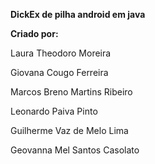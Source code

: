 **DickEx de pilha android em java**

**Criado por:**

Laura Theodoro Moreira

Giovana Cougo Ferreira

Marcos Breno Martins Ribeiro

Leonardo Paiva Pinto

Guilherme Vaz de Melo Lima

Geovanna Mel Santos Casolato

